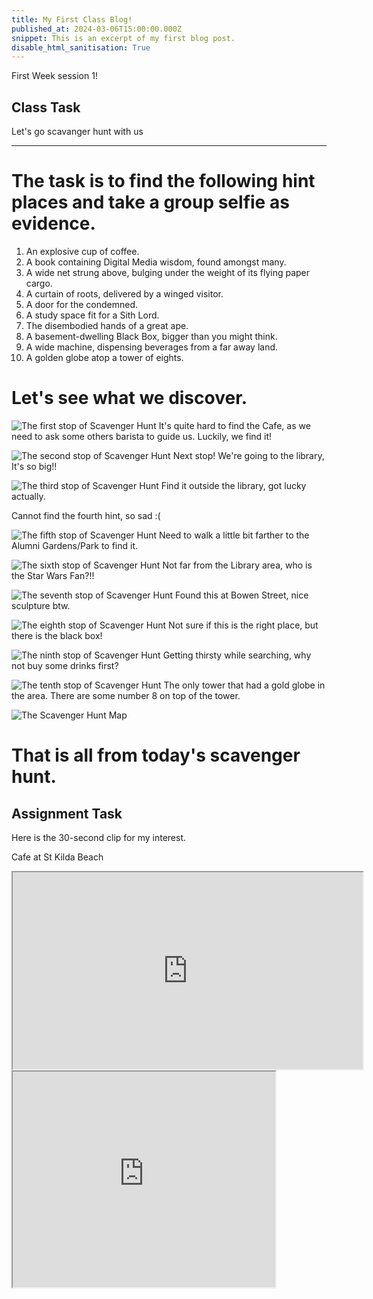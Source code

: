 ```yaml
---
title: My First Class Blog!
published_at: 2024-03-06T15:00:00.000Z
snippet: This is an excerpt of my first blog post.
disable_html_sanitisation: True
---
```


First Week session 1!

## Class Task

Let's go scavanger hunt with us

---

# The task is to find the following hint places and take a group selfie as evidence.

1. An explosive cup of coffee.
2. A book containing Digital Media wisdom, found amongst many.
3. A wide net strung above, bulging under the weight of its flying paper cargo.
4. A curtain of roots, delivered by a winged visitor.
5. A door for the condemned.
6. A study space fit for a Sith Lord.
7. The disembodied hands of a great ape.
8. A basement-dwelling Black Box, bigger than you might think.
9. A wide machine, dispensing beverages from a far away land.
10. A golden globe atop a tower of eights.

# Let's see what we discover.

![The first stop of Scavenger Hunt](/images/01.jpg)
It's quite hard to find the Cafe, as we need to ask some others barista to guide us. Luckily, we find it!

![The second stop of Scavenger Hunt](/images/02.jpg)
Next stop! We're going to the library, It's so big!!

![The third stop of Scavenger Hunt](/images/03.jpg)
Find it outside the library, got lucky actually.

Cannot find the fourth hint, so sad :(

![The fifth stop of Scavenger Hunt](/images/05.jpg)
Need to walk a little bit farther to the Alumni Gardens/Park to find it.

![The sixth stop of Scavenger Hunt](/images/06.jpg)
Not far from the Library area, who is the Star Wars Fan?!!

![The seventh stop of Scavenger Hunt](/images/07.jpg)
Found this at Bowen Street, nice sculpture btw.

![The eighth stop of Scavenger Hunt](/images/08.jpg)
Not sure if this is the right place, but there is the black box!

![The ninth stop of Scavenger Hunt](/images/09.jpg)
Getting thirsty while searching, why not buy some drinks first?

![The tenth stop of Scavenger Hunt](/images/10.jpg)
The only tower that had a gold globe in the area. There are some number 8 on top of the tower.

![The Scavenger Hunt Map](/images/Scavenger%20Hunt%20Map.jpg)

# That is all from today's scavenger hunt.

## Assignment Task

Here is the 30-second clip for my interest.

Cafe at St Kilda Beach

<html>
<body>

<iframe width="560" height="315" src="https://www.youtube.com/embed/jlV9Of-jkTI?si=zLxWPHGj7oiZiLSW"></iframe>

<iframe width="420" height="345" src="https://www.youtube.com/embed/tgbNymZ7vqY">
</iframe>

<body>
<html>